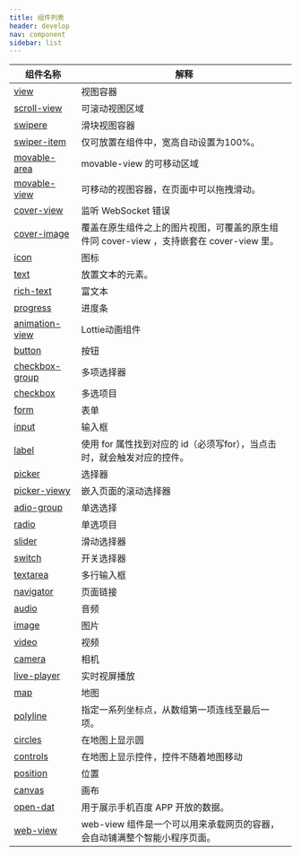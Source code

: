 ```yaml
---
title: 组件列表
header: develop
nav: component
sidebar: list
---
```


|组件名称 | 解释 |
|---- | ---- |
|<a href="https://smartprogram.baidu.com/docs/develop/component/view/#view">view</a>  | 视图容器 |
|<a href="https://smartprogram.baidu.com/docs/develop/component/view/#scroll-view">scroll-view</a>| 可滚动视图区域 |
|<a href="https://smartprogram.baidu.com/docs/develop/component/view/#swiper">swipere</a> |滑块视图容器 |  
|<a href="https://smartprogram.baidu.com/docs/develop/component/view/#swiper-item">swiper-item</a> |仅可放置在<swiper/>组件中，宽高自动设置为100%。 |
|<a href="https://smartprogram.baidu.com/docs/develop/component/view/#movable-area">movable-area</a>|movable-view 的可移动区域|
|<a href="https://smartprogram.baidu.com/docs/develop/component/view/#movable-view">movable-view</a>|可移动的视图容器，在页面中可以拖拽滑动。|
|<a href="https://smartprogram.baidu.com/docs/develop/component/view/#cover-view ">cover-view</a>|监听 WebSocket 错误|
|<a href="https://smartprogram.baidu.com/docs/develop/component/view/#cover-image ">cover-image</a>|覆盖在原生组件之上的图片视图，可覆盖的原生组件同 cover-view ，支持嵌套在 cover-view 里。|
|<a href="https://smartprogram.baidu.com/docs/develop/component/base/#icon ">icon</a>|图标|
|<a href="https://smartprogram.baidu.com/docs/develop/component/base/#text ">text</a>|放置文本的元素。|
|<a href="https://smartprogram.baidu.com/docs/develop/component/base/#rich-text ">rich-text</a>|富文本|
|<a href="https://smartprogram.baidu.com/docs/develop/component/base/#progress ">progress</a>|进度条|
|<a href="https://smartprogram.baidu.com/docs/develop/component/base/#animation-view ">animation-view</a>|Lottie动画组件|
|<a href="https://smartprogram.baidu.com/docs/develop/component/form/#button">button</a>|按钮|
|<a href="https://smartprogram.baidu.com/docs/develop/component/form/#checkbox-group">checkbox-group</a>| 多项选择器 |
|<a href="https://smartprogram.baidu.com/docs/develop/component/form/#checkbox">checkbox</a>|多选项目|
|<a href="https://smartprogram.baidu.com/docs/develop/component/form/#form">form</a>|表单|
|<a href="https://smartprogram.baidu.com/docs/develop/component/form/#input">input</a>|输入框|
|<a href="https://smartprogram.baidu.com/docs/develop/component/form/#label">label</a>|使用 for 属性找到对应的 id（必须写for），当点击时，就会触发对应的控件。|
|<a href="https://smartprogram.baidu.com/docs/develop/component/form/#picker">picker</a>|选择器|
|<a href="https://smartprogram.baidu.com/docs/develop/component/form/#picker-view">picker-viewy</a>| 嵌入页面的滚动选择器 |
|<a href="https://smartprogram.baidu.com/docs/develop/component/form/#radio-group">adio-group</a>| 单选选择 |
|<a href="https://smartprogram.baidu.com/docs/develop/component/form/#radio">radio</a>|单选项目|
|<a href="https://smartprogram.baidu.com/docs/develop/component/form/#slider">slider</a>| 滑动选择器|
|<a href="https://smartprogram.baidu.com/docs/develop/component/form/#switch">switch</a>|开关选择器|
|<a href="https://smartprogram.baidu.com/docs/develop/component/form/#textarea">textarea</a>| 多行输入框|
|<a href="https://smartprogram.baidu.com/docs/develop/component/nav/#navigator">navigator</a>|页面链接|
|<a href="https://smartprogram.baidu.com/docs/develop/component/media/#audio">audio</a>|音频|
|<a href="https://smartprogram.baidu.com/docs/develop/component/media/#image">image</a>|图片|
|<a href="https://smartprogram.baidu.com/docs/develop/component/media/#video">video</a>|视频|
|<a href="https://smartprogram.baidu.com/docs/develop/component/media/#camera">camera</a>|相机|
|<a href="https://smartprogram.baidu.com/docs/develop/component/media/#live-player">live-player</a>|实时视屏播放|
|<a href="https://smartprogram.baidu.com/docs/develop/component/map/#map">map</a>|地图|
|<a href="https://smartprogram.baidu.com/docs/develop/component/map/#polyline">polyline</a>|指定一系列坐标点，从数组第一项连线至最后一项。|
|<a href="https://smartprogram.baidu.com/docs/develop/component/map/#circles">circles</a>|在地图上显示圆|
|<a href="https://smartprogram.baidu.com/docs/develop/component/map/#controls">controls</a>|在地图上显示控件，控件不随着地图移动|
|<a href="https://smartprogram.baidu.com/docs/develop/component/map/#position">position</a>|位置|
|<a href="https://smartprogram.baidu.com/docs/develop/component/canvas/#canvas">canvas</a>|画布|
|<a href="https://smartprogram.baidu.com/docs/develop/component/open/#open-data">open-dat</a>|用于展示手机百度 APP 开放的数据。|
|<a href="https://smartprogram.baidu.com/docs/develop/component/open/#web-view">web-view</a>|web-view 组件是一个可以用来承载网页的容器，会自动铺满整个智能小程序页面。|
